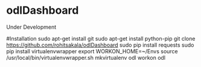 # odlDashboard
Under Development

#Installation
sudo apt-get install git
sudo apt-get install python-pip
git clone https://github.com/rohitsakala/odlDashboard
sudo pip install requests
sudo pip install virtualenvwrapper
export WORKON_HOME=~/Envs
source /usr/local/bin/virtualenvwrapper.sh
mkvirtualenv odl
workon odl

